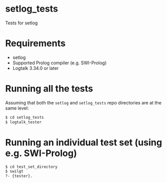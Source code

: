 # setlog_tests

Tests for setlog

# Requirements

- setlog
- Supported Prolog compiler (e.g. SWI-Prolog)
- Logtalk 3.34.0 or later

# Running all the tests

Assuming that both the `setlog` and `setlog_tests` repo directories are at the same level:

```bash
$ cd setlog_tests
$ logtalk_tester
```

# Running an individual test set (using e.g. SWI-Prolog)

```bash
$ cd test_set_directory
$ swilgt
?- {tester}.
```
